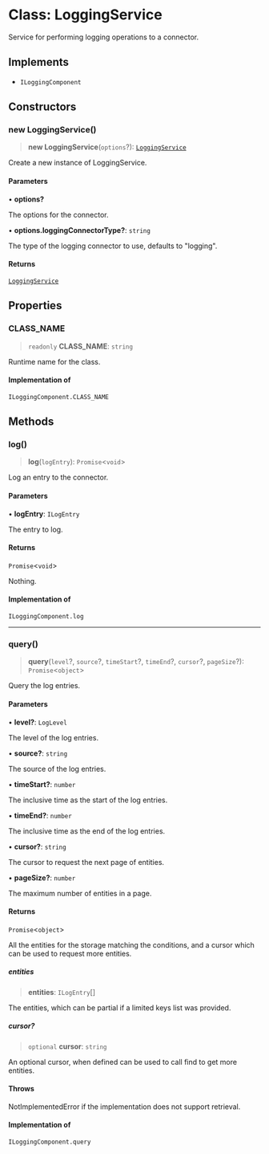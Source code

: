 # Class: LoggingService

Service for performing logging operations to a connector.

## Implements

- `ILoggingComponent`

## Constructors

### new LoggingService()

> **new LoggingService**(`options`?): [`LoggingService`](LoggingService.md)

Create a new instance of LoggingService.

#### Parameters

• **options?**

The options for the connector.

• **options.loggingConnectorType?**: `string`

The type of the logging connector to use, defaults to "logging".

#### Returns

[`LoggingService`](LoggingService.md)

## Properties

### CLASS\_NAME

> `readonly` **CLASS\_NAME**: `string`

Runtime name for the class.

#### Implementation of

`ILoggingComponent.CLASS_NAME`

## Methods

### log()

> **log**(`logEntry`): `Promise`\<`void`\>

Log an entry to the connector.

#### Parameters

• **logEntry**: `ILogEntry`

The entry to log.

#### Returns

`Promise`\<`void`\>

Nothing.

#### Implementation of

`ILoggingComponent.log`

***

### query()

> **query**(`level`?, `source`?, `timeStart`?, `timeEnd`?, `cursor`?, `pageSize`?): `Promise`\<`object`\>

Query the log entries.

#### Parameters

• **level?**: `LogLevel`

The level of the log entries.

• **source?**: `string`

The source of the log entries.

• **timeStart?**: `number`

The inclusive time as the start of the log entries.

• **timeEnd?**: `number`

The inclusive time as the end of the log entries.

• **cursor?**: `string`

The cursor to request the next page of entities.

• **pageSize?**: `number`

The maximum number of entities in a page.

#### Returns

`Promise`\<`object`\>

All the entities for the storage matching the conditions,
and a cursor which can be used to request more entities.

##### entities

> **entities**: `ILogEntry`[]

The entities, which can be partial if a limited keys list was provided.

##### cursor?

> `optional` **cursor**: `string`

An optional cursor, when defined can be used to call find to get more entities.

#### Throws

NotImplementedError if the implementation does not support retrieval.

#### Implementation of

`ILoggingComponent.query`
